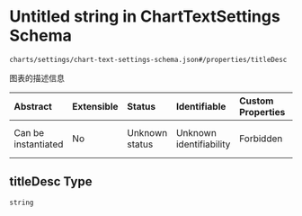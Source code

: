 # Untitled string in ChartTextSettings Schema

```txt
charts/settings/chart-text-settings-schema.json#/properties/titleDesc
```

图表的描述信息

| Abstract            | Extensible | Status         | Identifiable            | Custom Properties | Additional Properties | Access Restrictions | Defined In                                                                                                         |
| :------------------ | :--------- | :------------- | :---------------------- | :---------------- | :-------------------- | :------------------ | :----------------------------------------------------------------------------------------------------------------- |
| Can be instantiated | No         | Unknown status | Unknown identifiability | Forbidden         | Allowed               | none                | [chart-text-settings-schema.json\*](../out/charts/settings/chart-text-settings-schema.json "open original schema") |

## titleDesc Type

`string`
